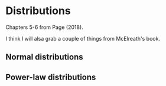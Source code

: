 Distributions
================

Chapters 5-6 from Page (2018).

I think I will alsa grab a couple of things from McElreath's book.

Normal distributions
--------------------

Power-law distributions
-----------------------
